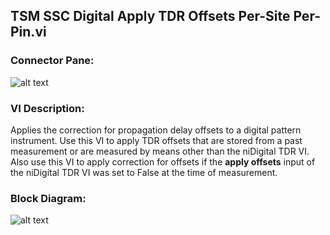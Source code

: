 ## **TSM SSC Digital Apply TDR Offsets Per-Site Per-Pin.vi**
### Connector Pane:
![alt text](/Instrument%20Control/Digital/Pin%20Levels%20and%20Timing/TSM%20SSC%20Digital%20Apply%20TDR%20Offsets%20Per-Site%20Per-Pin.vic.png "TSM SSC Digital Apply TDR Offsets Per-Site Per-Pin.vi connector pane")

### VI Description:
Applies the correction for propagation delay offsets to a digital pattern instrument. Use this VI to apply TDR offsets that are stored from a past measurement or are measured by means other than the niDigital TDR VI. Also use this VI to apply correction for offsets if the <B>apply offsets</B> input of the niDigital TDR VI was set to False at the time of measurement.

### Block Diagram:
![alt text](/Instrument%20Control/Digital/Pin%20Levels%20and%20Timing/TSM%20SSC%20Digital%20Apply%20TDR%20Offsets%20Per-Site%20Per-Pin.vid.png "TSM SSC Digital Apply TDR Offsets Per-Site Per-Pin.vi block diagram")
